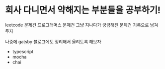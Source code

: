 # 회사 다니면서 약해지는 부분들을 공부하기!

leetcode 문제건 프로그래머스 문제건 그냥 지나다가 궁금해진 문제건 기록으로 남겨두자

나중에 gatsby 블로그에도 정리해서 올리도록 해보자

- typescript
- mocha
- chai
